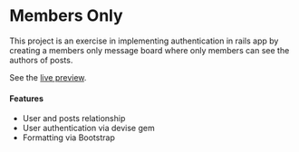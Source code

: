 # Members Only

This project is an exercise in implementing authentication in rails app by creating a members only message board where only members can see the authors of posts.

See the <a href="https://mchong-members-only-odin.up.railway.app">live preview</a>.

<h4>Features</h4>
<ul>
  <li>User and posts relationship</li>
  <li>User authentication via devise gem</li>
  <li>Formatting via Bootstrap</li>
</ul>
